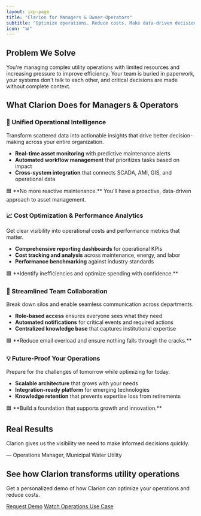 ```yaml
---
layout: icp-page
title: "Clarion for Managers & Owner-Operators"
subtitle: "Optimize operations. Reduce costs. Make data-driven decisions."
icon: "📊"
---
```


## Problem We Solve

You're managing complex utility operations with limited resources and increasing pressure to improve efficiency. Your team is buried in paperwork, your systems don't talk to each other, and critical decisions are made without complete context.

## What Clarion Does for Managers & Operators

### 🔄 Unified Operational Intelligence
Transform scattered data into actionable insights that drive better decision-making across your entire organization.

- **Real-time asset monitoring** with predictive maintenance alerts
- **Automated workflow management** that prioritizes tasks based on impact
- **Cross-system integration** that connects SCADA, AMI, GIS, and operational data

<div class="highlight-box">
🟦 **No more reactive maintenance.** You'll have a proactive, data-driven approach to asset management.
</div>

### 📈 Cost Optimization & Performance Analytics
Get clear visibility into operational costs and performance metrics that matter.

- **Comprehensive reporting dashboards** for operational KPIs
- **Cost tracking and analysis** across maintenance, energy, and labor
- **Performance benchmarking** against industry standards

<div class="highlight-box">
🟦 **Identify inefficiencies and optimize spending with confidence.**
</div>

### 🤝 Streamlined Team Collaboration
Break down silos and enable seamless communication across departments.

- **Role-based access** ensures everyone sees what they need
- **Automated notifications** for critical events and required actions
- **Centralized knowledge base** that captures institutional expertise

<div class="highlight-box">
🟦 **Reduce email overload and ensure nothing falls through the cracks.**
</div>

### 💡 Future-Proof Your Operations
Prepare for the challenges of tomorrow while optimizing for today.

- **Scalable architecture** that grows with your needs
- **Integration-ready platform** for emerging technologies
- **Knowledge retention** that prevents expertise loss from retirements

<div class="highlight-box">
🟦 **Build a foundation that supports growth and innovation.**
</div>

## Real Results

<div class="quote-box">
<p>Clarion gives us the visibility we need to make informed decisions quickly.</p>
<div class="attribution">— Operations Manager, Municipal Water Utility</div>
</div>

<div class="cta-section">
<h2>See how Clarion transforms utility operations</h2>
<p>Get a personalized demo of how Clarion can optimize your operations and reduce costs.</p>
<div class="cta-buttons">
<a href="mailto:demo@clarion.com" class="cta-button">Request Demo</a>
<a href="/ICP_Pages/engineers/" class="cta-button secondary">Watch Operations Use Case</a>
</div>
</div> 
